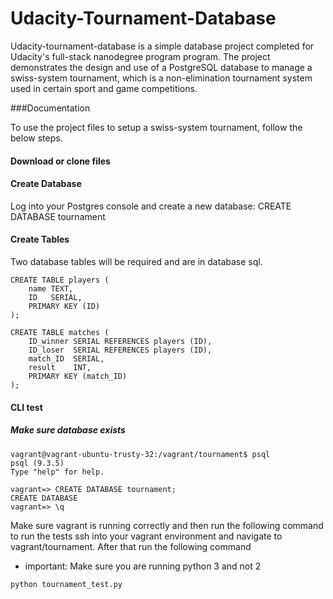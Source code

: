 # Udacity-Tournament-Database

Udacity-tournament-database is a simple database project completed for Udacity's full-stack nanodegree program program. The project demonstrates the design and use of a PostgreSQL database to manage a swiss-system tournament, which is a non-elimination tournament system used in certain sport and game competitions.

###Documentation

To use the project files to setup a swiss-system tournament, follow the below steps.

#### Download or clone files

#### Create Database

Log into your Postgres console and create a new database:
CREATE DATABASE tournament

#### Create Tables

Two database tables will be required and are in database sql.
```
CREATE TABLE players (
    name TEXT,
    ID   SERIAL,
    PRIMARY KEY (ID)
);

CREATE TABLE matches (
    ID_winner SERIAL REFERENCES players (ID),
    ID_loser  SERIAL REFERENCES players (ID),
    match_ID  SERIAL,
    result    INT,
    PRIMARY KEY (match_ID)
);
```

#### CLI test
##### Make sure database exists
```
vagrant@vagrant-ubuntu-trusty-32:/vagrant/tournament$ psql
psql (9.3.5)
Type "help" for help.

vagrant=> CREATE DATABASE tournament;
CREATE DATABASE
vagrant=> \q
```

Make sure vagrant is running correctly and then run the following command to run the tests
ssh into your vagrant environment and navigate to vagrant/tournament. After that run the following command
- important: Make sure you are running python 3 and not 2
```
python tournament_test.py
```

